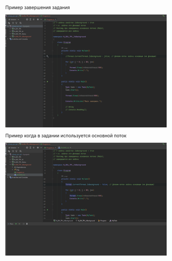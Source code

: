 Пример завершения задания

![](img/1.gif)

Пример когда в задании используется основной поток

![](img/2.gif)